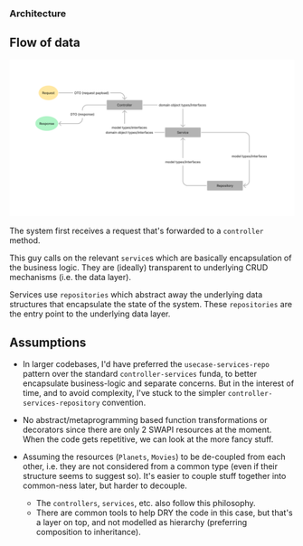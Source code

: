 ### Architecture

## Flow of data

![Data Flow](./data-flow.png)

The system first receives a request that's forwarded to a `controller`
method.

This guy calls on the relevant `service`s which are basically encapsulation of
the business logic. They are (ideally) transparent to underlying CRUD
mechanisms (i.e. the data layer).

Services use `repositories` which abstract away the underlying data structures
that encapsulate the state of the system. These `repositories` are the entry
point to the underlying data layer.

## Assumptions

- In larger codebases, I'd have preferred the `usecase-services-repo` pattern
  over the standard `controller-services` funda, to better encapsulate
  business-logic and separate concerns. But in the interest of time, and to
  avoid complexity, I've stuck to the simpler `controller-services-repository`
  convention.

- No abstract/metaprogramming based function transformations or
  decorators since there are only 2 SWAPI resources at the moment. When the code
  gets repetitive, we can look at the more fancy stuff.

- Assuming the resources (`Planets`, `Movies`) to be de-coupled from each other,
  i.e. they are not considered from a common type (even if their structure seems
  to suggest so). It's easier to couple stuff together into common-ness later,
  but harder to decouple.
    - The `controllers`, `services`, etc. also follow this philosophy.
    - There are common tools to help DRY the code in this case, but that's a
      layer on top, and not modelled as hierarchy (preferring composition to
      inheritance).
